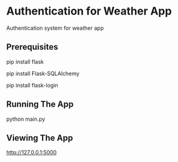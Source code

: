 # Authentication for Weather App
Authentication system for weather app
## Prerequisites
pip install flask

pip install Flask-SQLAlchemy

pip install flask-login
## Running The App
python main.py
## Viewing The App
http://127.0.0.1:5000
